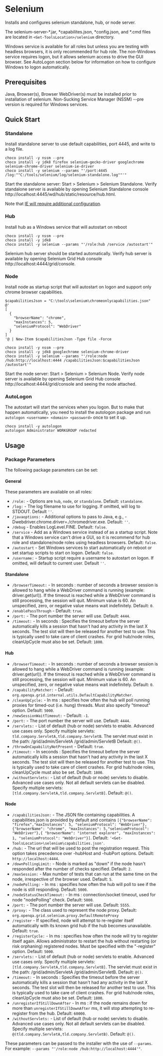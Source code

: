 ﻿# Selenium

Installs and configures selenium standalone, hub, or node server.

The selenium-server-*.jar, *capabilites.json, *config.json, and *.cmd
files are located in `<Get-ToolsLocation>/selenium` directory.

Windows service is available for all roles but unless you are testing
with headless browsers, it is only recommended for hub role.  The
non-Windows service requires logon, but it allows selenium access to
drive the GUI browser. See AutoLogon section below for information on
how to configure Windows to logon automatically.

## Prerequisites

Java, Browser(s), Browser WebDriver(s) must be installed prior to
installation of selenium. Non-Sucking Service Manager (NSSM) --pre
version is required for Windows services.

## Quick Start

### Standalone

Install standalone server to use default capabilities, port 4445, and
write to a log file.

```
choco install -y nssm --pre
choco install -y jdk8 firefox selenium-gecko-driver googlechrome selenium-chrome-driver selenium-ie-driver
choco install -y selenium --params "'/port:4445 /log:""C:/tools/selenium/log/selenium-standalone.log""'"
```

Start the standalone server: Start > Selenium > Selenium Standalone.
Verify standalone server is available by opening Selenium Standalone
console http://localhost:4445/wd/hub/static/resource/hub.html.

Note that [IE will require additional configuration](https://github.com/SeleniumHQ/selenium/wiki/InternetExplorerDriver#required-configuration).

### Hub

Install hub as a Windows service that will autostart on reboot

```
choco install -y nssm --pre
choco install -y jdk8
choco install -y selenium --params "'/role:hub /service /autostart'"
```

Selenium hub server should be started automatically.
Verify hub server is available by opening Selenium Grid Hub console
http://localhost:4444/grid/console.

### Node

Install node as startup script that will autostart on logon and
support only chrome browser capabilities.

```
$capabilitiesJson = "C:\tools\selenium\chromeonlycapabilities.json"
@'
[
  {
    "browserName": "chrome",
    "maxInstances": 5,
    "seleniumProtocol": "WebDriver"
  }
]
'@ | New-Item $capabilitiesJson -Type file -Force

choco install -y nssm --pre
choco install -y jdk8 googlechrome selenium-chrome-driver
choco install -y selenium --params "'/role:node /hub:http://localhost:4444 /capabilitiesJson:$capabilitiesJson /autostart'"
```

Start the node server: Start > Selenium > Selenium Node.
Verify node server is available by opening Selenium Grid Hub console
http://localhost:4444/grid/console and seeing the node attached.

### AutoLogon

The autostart will start the services when you logon.  But to make that
happen automatically, you need to install the autologon package and run
`autologon <username> <domain> <password>` once to set it up.

```
choco install -y autologon
autologon Administrator WORKGROUP redacted
```

## Usage

### Package Parameters

The following package parameters can be set:

#### General

These parameters are available on all roles:

- `/role:` - Options are `hub`, `node`, or `standalone`.
    Default: `standalone`.
- `/log:` - The log filename to use for logging. If omitted, will log
    to STDOUT. Default `''`.
- `/javaoptions:` - Additional options to pass to Java, e.g.,
    -Dwebdriver.chrome.driver=./chromedriver.exe.
    Default: `''`.
- `/debug` - Enables LogLevel.FINE. Default: `false`.
- `/service` - Add as a Windows service instead of as a startup script.
    Note that a Windows service can't drive a GUI, so it is recommend
    for hub role and standalone/node roles using headless browsers.
    Default: `false`.
- `/autostart` - Set Windows services to start automatically on reboot
    or set startup scripts to start on logon.  Default: `false`.
- `/username:` - Startup script require a username to autostart on logon.
    If omitted, will default to current user. Default `''`.

#### Standalone

- `/browserTimeout:` - In seconds : number of seconds a browser session
    is allowed to hang while a WebDriver command is running (example:
    driver.get(url)). If the timeout is reached while a WebDriver
    command is still processing, the session will quit. Minimum value
    is 60. An unspecified, zero, or negative value means wait
    indefinitely. Default: `0`.
- `/enablePassThrough` - Default: `true`.
- `/port:` - The port number the server will use. Default: `4444`.
- `/timeout:` - In seconds : Specifies the timeout before the server
    automatically kills a session that hasn't had any activity in the
    last X seconds. The test slot will then be released for another
    test to use. This is typically used to take care of client crashes.
    For grid hub/node roles, cleanUpCycle must also be set.
    Default: `1800`.

#### Hub

- `/browserTimeout:` - In seconds : number of seconds a browser session
    is allowed to hang while a WebDriver command is running (example:
    driver.get(url)). If the timeout is reached while a WebDriver
    command is still processing, the session will quit. Minimum value
    is 60. An unspecified, zero, or negative value means wait
    indefinitely. Default: `0`.
- `/capabilityMatcher:` -
    Default: `org.openqa.grid.internal.utils.DefaultCapabilityMatcher`.
- `/cleanUpCycle:` - In ms : specifies how often the hub will poll
    running proxies for timed-out (i.e. hung) threads. Must also
    specify "timeout" option. Default: `5000`.
- `/newSessionWaitTimeout:` - Default: `-1`.
- `/port:` - The port number the server will use. Default: `4444`.
- `/servlets:` - List of default (hub or node) servlets to enable.
    Advanced use cases only. Specify multiple servlets:
    `tld.company.ServletA,tld.company.ServletB`. The servlet must exist
    in the path: /grid/admin/ServletA /grid/admin/ServletB
    Default: `@()`.
- `/throwOnCapabilityNotPresent` - Default: `true`.
- `/timeout:` - In seconds : Specifies the timeout before the server
    automatically kills a session that hasn't had any activity in the
    last X seconds. The test slot will then be released for another
    test to use. This is typically used to take care of client crashes.
    For grid hub/node roles, cleanUpCycle must also be set.
    Default: `1800`.
- `/withoutServlets:` - List of default (hub or node) servlets to
    disable. Advanced use cases only. Not all default servlets can be
    disabled. Specify multiple servlets:
    `[tld.company.ServletA,tld.company.ServletB]`. Default: `@()`.

#### Node

- `/capabilitiesJson:` - The JSON file containing capabilities. A
    capabilities.json is provided by default and contains
    `[{"browserName": "firefox","maxInstances": 5,
    "seleniumProtocol": "WebDriver"},{"browserName": "chrome",
    "maxInstances": 5,"seleniumProtocol": "WebDriver"},{
    "browserName": "internet explorer", "maxInstances": 1,
    "seleniumProtocol": "WebDriver"}]`.
    Default: `'<Get-ToolsLocation>\selenium\capabilities.json'`.
- `/hub:` - The url that will be used to post the registration request.
    This option takes precedence over -hubHost and -hubPort options.
    Default: `http://localhost:4444`.
- `/downPollingLimit:` - Node is marked as "down" if the node hasn't
    responded after the number of checks specified. Default: `2`.
- `/maxSession:` - Max number of tests that can run at the same
    time on the node, irrespective of the browser used. Default: `5`.
- `/nodePolling:` - In ms : specifies how often the hub will poll to see
    if the node is still responding. Default: `5000`.
- `/nodeStatusCheckTimeout:` - In ms : connection/socket timeout, used
    for node "nodePolling" check. Default: `5000`.
- `/port:` - The port number the server will use. Default: `5555`.
- `/proxy:` - The class used to represent the node proxy.
    Default: `org.openqa.grid.selenium.proxy.DefaultRemoteProxy`
- `/register` - If specified, node will attempt to re-register itself
    automatically with its known grid hub if the hub becomes
    unavailable. Default: `true`.
- `/registerCycle:` - In ms : specifies how often the node will try to
    register itself again. Allows administrator to restart the hub
    without restarting (or risk orphaning) registered nodes. Must be
    specified with the "-register" option. Default: `5000`.
- `/servlets:` - List of default (hub or node) servlets to enable.
    Advanced use cases only. Specify multiple servlets:
    `[tld.company.ServletA,tld.company.ServletB]`. The servlet must
    exist in the path: /grid/admin/ServletA /grid/admin/ServletB.
    Default: `@()`.
- `/timeout:` - In seconds : Specifies the timeout before the server
    automatically kills a session that hasn't had any activity in the
    last X seconds. The test slot will then be released for another test
    to use. This is typically used to take care of client crashes. For
    grid hub/node roles, cleanUpCycle must also be set. Default: `1800`.
- `/unregisterIfStillDownAfter` - In ms : if the node remains down for
    more than `unregisterIfStillDownAfter` ms, it will stop
    attempting to re-register from the hub. Default: `60000`.
- `/withoutServlets:` - List of default (hub or node) servlets to
    disable. Advanced use cases only. Not all default servlets can be
    disabled. Specify multiple servlets:
    `@(tld.company.ServletA,tld.company.ServletB)`.
    Default: `@()`.

These parameters can be passed to the installer with the use of `--params`.
For example: `--params "'/role:node /hub:http://localhost:4444'"`.

